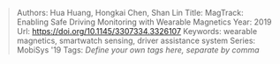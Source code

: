 > Authors: Hua Huang, Hongkai Chen, Shan Lin
> Title: MagTrack: Enabling Safe Driving Monitoring with Wearable Magnetics
> Year: 2019
> Url: https://doi.org/10.1145/3307334.3326107
> Keywords: wearable magnetics, smartwatch sensing, driver assistance system
> Series: MobiSys '19
> Tags: *Define your own tags here, separate by comma*